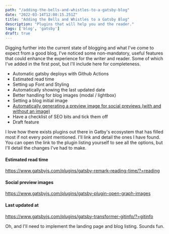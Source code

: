 ```yaml
---
path: "/adding-the-bells-and-whistles-to-a-gatsby-blog"
date: "2022-03-14T12:00:15.251Z"
title: "Adding the Bells and Whistles to a Gatsby Blog"
description: "Plugins that will help you and the reader."
tags: ['blog', 'gatsby']
draft: true
---
```


Digging further into the current state of blogging and what I've come to expect from a good blog, I've noticed some non-mandatory, useful features that could enhance the experience for the writer and reader. Some of which I've added in the first post, but I'll include here for completeness.

- Automatic gatsby deploys with Github Actions
- Estimated read time
- Setting up Font and Styling
- Automatically showing the last updated date
- Better handling for blog images (modal / lightbox)
- Setting a blog initial image
- [Automatically generating a preview image for social previews (with and without an image)](#social-preview-images)
- Have a checklist of SEO bits and tick them off
- Draft feature

I love how there exists plugins out there in Gatby's ecosystem that has filled most if not every point mentioned. I'll link and detail the ones I have found. You can open the link to the plugin listing yourself to see all the options, but I'll detail the changes I've had to make.

#### Estimated read time
https://www.gatsbyjs.com/plugins/gatsby-remark-reading-time/?=reading

#### Social preview images
https://www.gatsbyjs.com/plugins/gatsby-plugin-open-graph-images

#### Last updated at
https://www.gatsbyjs.com/plugins/gatsby-transformer-gitinfo/?=gitinfo

Oh, and I'll need to implement the landing page and blog listing. Sounds fun.

